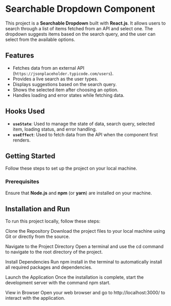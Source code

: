 # Searchable Dropdown Component

This project is a **Searchable Dropdown** built with **React.js**. It allows users to search through a list of items fetched from an API and select one. The dropdown suggests items based on the search query, and the user can select from the available options.

## Features

- Fetches data from an external API (`https://jsonplaceholder.typicode.com/users`).
- Provides a live search as the user types.
- Displays suggestions based on the search query.
- Shows the selected item after choosing an option.
- Handles loading and error states while fetching data.

## Hooks Used

- **`useState`**: Used to manage the state of data, search query, selected item, loading status, and error handling.
- **`useEffect`**: Used to fetch data from the API when the component first renders.

## Getting Started

Follow these steps to set up the project on your local machine.

### Prerequisites

Ensure that **Node.js** and **npm** (or **yarn**) are installed on your machine.


## Installation and Run
To run this project locally, follow these steps:

Clone the Repository Download the project files to your local machine using Git or directly from the source.

Navigate to the Project Directory Open a terminal and use the cd command to navigate to the root directory of the project.

Install Dependencies Run npm install in the terminal to automatically install all required packages and dependencies.

Launch the Application Once the installation is complete, start the development server with the command npm start.

View in Browser Open your web browser and go to http://localhost:3000/ to interact with the application.
